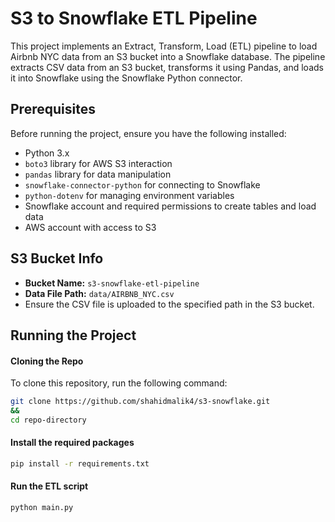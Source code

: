 # S3 to Snowflake ETL Pipeline

This project implements an Extract, Transform, Load (ETL) pipeline to load Airbnb NYC data from an S3 bucket into a Snowflake database. The pipeline extracts CSV data from an S3 bucket, transforms it using Pandas, and loads it into Snowflake using the Snowflake Python connector.

## Prerequisites

Before running the project, ensure you have the following installed:

- Python 3.x
- `boto3` library for AWS S3 interaction
- `pandas` library for data manipulation
- `snowflake-connector-python` for connecting to Snowflake
- `python-dotenv` for managing environment variables
- Snowflake account and required permissions to create tables and load data
- AWS account with access to S3

## S3 Bucket Info
- **Bucket Name:** `s3-snowflake-etl-pipeline`
- **Data File Path:** `data/AIRBNB_NYC.csv`
- Ensure the CSV file is uploaded to the specified path in the S3 bucket.

## Running the Project

#### Cloning the Repo
To clone this repository, run the following command:
```bash
git clone https://github.com/shahidmalik4/s3-snowflake.git
&&
cd repo-directory
```

#### Install the required packages
```bash
pip install -r requirements.txt
```

#### Run the ETL script
```bash
python main.py
```
